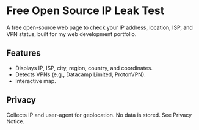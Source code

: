 # Free Open Source IP Leak Test

A free open-source web page to check your IP address, location, ISP, and VPN status, built for my web development portfolio.

## Features
- Displays IP, ISP, city, region, country, and coordinates.
- Detects VPNs (e.g., Datacamp Limited, ProtonVPN).
- Interactive map.

## Privacy
Collects IP and user-agent for geolocation. No data is stored. See Privacy Notice.

